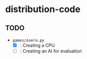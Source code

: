 # distribution-code

## TODO

- `games/osero.py`
  - [x] : Creating a CPU
  - [ ] : Creating an AI for evaluation